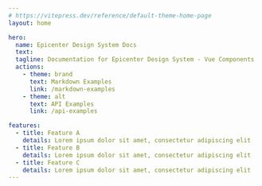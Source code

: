 ```yaml
---
# https://vitepress.dev/reference/default-theme-home-page
layout: home

hero:
  name: Epicenter Design System Docs
  text: 
  tagline: Documentation for Epicenter Design System - Vue Components
  actions:
    - theme: brand
      text: Markdown Examples
      link: /markdown-examples
    - theme: alt
      text: API Examples
      link: /api-examples

features:
  - title: Feature A
    details: Lorem ipsum dolor sit amet, consectetur adipiscing elit
  - title: Feature B
    details: Lorem ipsum dolor sit amet, consectetur adipiscing elit
  - title: Feature C
    details: Lorem ipsum dolor sit amet, consectetur adipiscing elit
---
```


